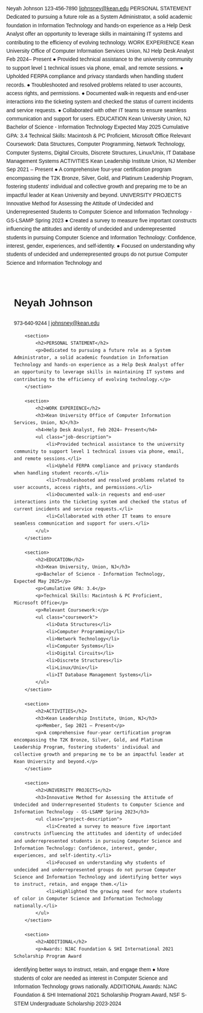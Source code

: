 Neyah Johnson
123-456-7890 |johnsney@kean.edu
PERSONAL STATEMENT
Dedicated to pursuing a future role as a System Administrator, a solid academic foundation in Information
Technology and hands-on experience as a Help Desk Analyst offer an opportunity to leverage skills in
maintaining IT systems and contributing to the efficiency of evolving technology.
WORK EXPERIENCE
Kean University Office of Computer Information Services Union, NJ
Help Desk Analyst Feb 2024– Present
● Provided technical assistance to the university community to support level 1 technical issues via phone,
email, and remote sessions.
● Upholded FERPA compliance and privacy standards when handling student records.
● Troubleshooted and resolved problems related to user accounts, access rights, and permissions.
● Documented walk-in requests and end-user interactions into the ticketing system and checked the status
of current incidents and service requests.
● Collaborated with other IT teams to ensure seamless communication and support for users.
EDUCATION
Kean University Union, NJ
Bachelor of Science - Information Technology Expected May 2025
Cumulative GPA: 3.4
Technical Skills: Macintosh & PC Proficient, Microsoft Office
Relevant Coursework: Data Structures, Computer Programming, Network Technology, Computer Systems,
Digital Circuits, Discrete Structures, Linux/Unix, IT Database Management Systems
ACTIVITIES
Kean Leadership Institute Union, NJ
Member Sep 2021 – Present
● A comprehensive four-year certification program encompassing the T2K Bronze, Silver, Gold, and Platinum
Leadership Program, fostering students' individual and collective growth and preparing me to be an impactful
leader at Kean University and beyond.
UNIVERSITY PROJECTS
Innovative Method for Assessing the Attitude of Undecided and Underrepresented Students to
Computer Science and Information Technology - GS-LSAMP Spring 2023
● Created a survey to measure five important constructs influencing the attitudes and identity of undecided
and underrepresented students in pursuing Computer Science and Information Technology: Confidence,
interest, gender, experiences, and self-identity.
● Focused on understanding why students of undecided and underrepresented groups do not pursue
Computer Science and Information Technology and <!DOCTYPE html>
<html lang="en">
<head>
    <meta charset="UTF-8">
    <meta name="viewport" content="width=device-width, initial-scale=1.0">
    <title>Neyah Johnson's Resume</title>
    <style>
        body { font-family: Arial, sans-serif; line-height: 1.6; }
        .container { max-width: 800px; margin: auto; padding: 20px; }
        .job-description, .coursework, .project-description { margin-left: 20px; }
    </style>
</head>
<body>
    <div class="container">
        <h1>Neyah Johnson</h1>
        <p>973-640-9244 | <a href="mailto:johnsney@kean.edu">johnsney@kean.edu</a></p>
        
        <section>
            <h2>PERSONAL STATEMENT</h2>
            <p>Dedicated to pursuing a future role as a System Administrator, a solid academic foundation in Information Technology and hands-on experience as a Help Desk Analyst offer an opportunity to leverage skills in maintaining IT systems and contributing to the efficiency of evolving technology.</p>
        </section>

        <section>
            <h2>WORK EXPERIENCE</h2>
            <h3>Kean University Office of Computer Information Services, Union, NJ</h3>
            <h4>Help Desk Analyst, Feb 2024– Present</h4>
            <ul class="job-description">
                <li>Provided technical assistance to the university community to support level 1 technical issues via phone, email, and remote sessions.</li>
                <li>Upheld FERPA compliance and privacy standards when handling student records.</li>
                <li>Troubleshooted and resolved problems related to user accounts, access rights, and permissions.</li>
                <li>Documented walk-in requests and end-user interactions into the ticketing system and checked the status of current incidents and service requests.</li>
                <li>Collaborated with other IT teams to ensure seamless communication and support for users.</li>
            </ul>
        </section>

        <section>
            <h2>EDUCATION</h2>
            <h3>Kean University, Union, NJ</h3>
            <p>Bachelor of Science - Information Technology, Expected May 2025</p>
            <p>Cumulative GPA: 3.4</p>
            <p>Technical Skills: Macintosh & PC Proficient, Microsoft Office</p>
            <p>Relevant Coursework:</p>
            <ul class="coursework">
                <li>Data Structures</li>
                <li>Computer Programming</li>
                <li>Network Technology</li>
                <li>Computer Systems</li>
                <li>Digital Circuits</li>
                <li>Discrete Structures</li>
                <li>Linux/Unix</li>
                <li>IT Database Management Systems</li>
            </ul>
        </section>

        <section>
            <h2>ACTIVITIES</h2>
            <h3>Kean Leadership Institute, Union, NJ</h3>
            <p>Member, Sep 2021 – Present</p>
            <p>A comprehensive four-year certification program encompassing the T2K Bronze, Silver, Gold, and Platinum Leadership Program, fostering students' individual and collective growth and preparing me to be an impactful leader at Kean University and beyond.</p>
        </section>

        <section>
            <h2>UNIVERSITY PROJECTS</h2>
            <h3>Innovative Method for Assessing the Attitude of Undecided and Underrepresented Students to Computer Science and Information Technology - GS-LSAMP Spring 2023</h3>
            <ul class="project-description">
                <li>Created a survey to measure five important constructs influencing the attitudes and identity of undecided and underrepresented students in pursuing Computer Science and Information Technology: Confidence, interest, gender, experiences, and self-identity.</li>
                <li>Focused on understanding why students of undecided and underrepresented groups do not pursue Computer Science and Information Technology and identifying better ways to instruct, retain, and engage them.</li>
                <li>Highlighted the growing need for more students of color in Computer Science and Information Technology nationally.</li>
            </ul>
        </section>

        <section>
            <h2>ADDITIONAL</h2>
            <p>Awards: NJAC Foundation & SHI International 2021 Scholarship Program Award






identifying better ways to instruct, retain, and
engage them
● More students of color are needed as interest in Computer Science and Information Technology grows
nationally.
ADDITIONAL
Awards: NJAC Foundation & SHI International 2021 Scholarship Program Award, NSF S-STEM
Undergraduate Scholarship 2023-2024
